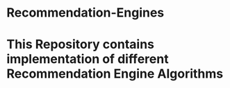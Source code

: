 # Recommendation-Engines
# This Repository contains implementation of different Recommendation Engine Algorithms
